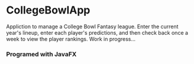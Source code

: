 # CollegeBowlApp
 Appliction to manage a College Bowl Fantasy league. Enter the current year's lineup, enter each player's predictions, and then check back once a week to view the player rankings. Work in progress...

### Programed with JavaFX
